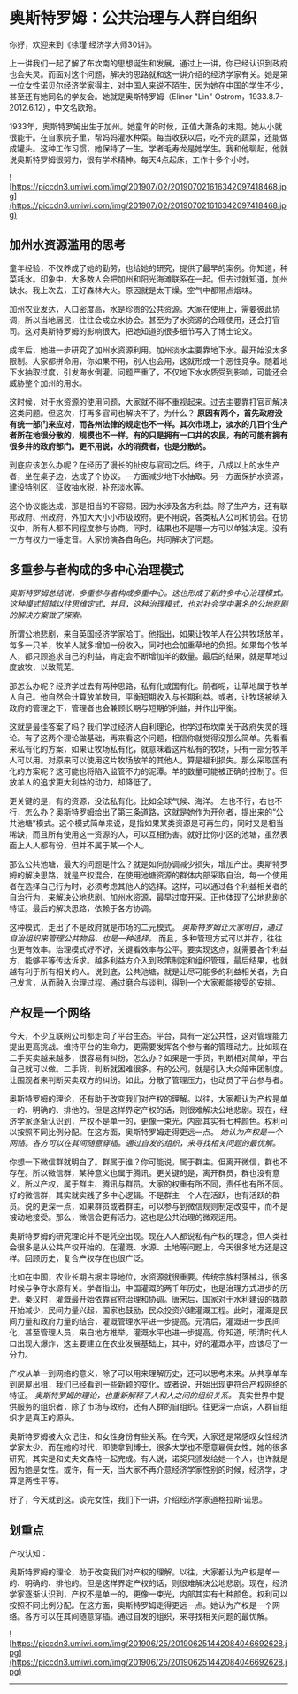 # 奥斯特罗姆：公共治理与人群自组织

你好，欢迎来到《徐瑾·经济学大师30讲》。

上一讲我们一起了解了布坎南的思想诞生和发展，通过上一讲，你已经认识到政府也会失灵。而面对这个问题，解决的思路就和这一讲介绍的经济学家有关。她是第一位女性诺贝尔经济学家得主，对中国人来说不陌生，因为她在中国的学生不少，甚至还有她同名的学友会。她就是奥斯特罗姆（Elinor "Lin" Ostrom，1933.8.7-2012.6.12），中文名欧玲。

1933年，奥斯特罗姆出生于加州。她童年的时候，正值大萧条的末期。她从小就很能干。在自家院子里，帮妈妈灌水种菜。每当收获以后，吃不完的蔬菜，还能做成罐头。这种工作习惯，她保持了一生。学者毛寿龙是她学生。我和他聊起，他就说奥斯特罗姆很努力，很有学术精神。每天4点起床，工作十多个小时。

![https://piccdn3.umiwi.com/img/201907/02/201907021616342097418468.jpg](https://piccdn3.umiwi.com/img/201907/02/201907021616342097418468.jpg)

## 加州水资源滥用的思考

童年经验，不仅养成了她的勤劳，也给她的研究，提供了最早的案例。你知道，种菜耗水。印象中，大多数人会把加州和阳光海滩联系在一起。但去过就知道，加州缺水。我上次去，正好森林大火。原因就是太干燥，空气中都带点烟味。

加州农业发达，人口密度高，水是珍贵的公共资源。大家在使用上，需要彼此协调，所以当地居民，往往会成立水协会。甚至为了水资源的合理使用，还会打官司。这对奥斯特罗姆的影响很大，把她知道的很多细节写入了博士论文。

成年后，她进一步研究了加州水资源利用。加州淡水主要靠地下水。最开始没太多限制。大家都拼命用，你如果不用，别人也会用，这就形成一个恶性竞争。随着地下水抽取过度，引发海水倒灌。问题严重了，不仅地下水水质受到影响，可能还会威胁整个加州的用水。

这时候，对于水资源的使用问题，大家就不得不重视起来。过去主要靠打官司解决这类问题。但这次，打再多官司也解决不了。为什么？ **原因有两个，首先政府没有统一部门来应对，而各州法律的规定也不一样。其次市场上，淡水的几百个生产者所在地很分散的，规模也不一样。有的只是拥有一口井的农民，有的可能有拥有很多井的政府部门。更不用说，水的消费者，也是分散的。**

到底应该怎么办呢？在经历了漫长的扯皮与官司之后。终于，八成以上的水生产者，坐在桌子边，达成了个协议。一方面减少地下水抽取。另一方面保护水资源，建设特别区，征收抽水税，补充淡水等。

这个协议能达成，那是相当的不容易。因为水涉及各方利益。除了生产方，还有联邦政府、州政府，外加大大小小市级政府。更不用说，各类私人公司和协会。在协议中，所有人都不同程度参与协商。同时，结果也不是哪一方可以单独决定。没有一方有权力一锤定音。大家扮演各自角色，共同解决了问题。

## 多重参与者构成的多中心治理模式

 *奥斯特罗姆总结说，多重参与者构成多重中心。这也形成了新的多中心治理模式。这种模式超越以往思维定式，并且，这种治理模式，也对社会学中著名的公地悲剧的解决方案做了探索。*

所谓公地悲剧，来自英国经济学家哈丁。他指出，如果让牧羊人在公共牧场放羊，每多一只羊，牧羊人就多增加一份收入，同时也会加重草地的负担。如果每个牧羊人，都只顾追求自己的利益，肯定会不断增加羊的数量。最后的结果，就是草地过度放牧，以致荒芜。

那怎么办呢？经济学过去有两种思路，私有化或国有化。前者呢，让草地属于牧羊人自己。他自然会计算放羊数目，平衡短期收入与长期利益。或者，让牧场被纳入政府的管理之下，管理者也会兼顾长期与短期的利益，并作出平衡。

这就是最佳答案了吗？我们学过经济人自利理论，也学过布坎南关于政府失灵的理论。有了这两个理论做基础，再来看这个问题，相信你就觉得没那么简单。先看看来私有化的方案，如果让牧场私有化，就意味着这片私有的牧场，只有一部分牧羊人可以用。对原来可以使用这片牧场放羊的其他人，算是福利损失。那么采取国有化的方案呢？这可能也将陷入监管不力的泥潭。羊的数量可能被正确的控制了。但放羊人的追求更大利益的动力，却降低了。

更关键的是，有的资源，没法私有化。比如全球气候、海洋。 左也不行，右也不行，怎么办？奥斯特罗姆给出了第三条道路，这就是她作为开创者，提出来的“公共池塘”模式。这个模式简单来说，是指如果某类资源是可再生的，同时又是相当稀缺，而且所有使用这一资源的人，可以互相伤害。就好比你小区的池塘，虽然表面上人人都有份，但并不属于某一个人。

那么公共池塘，最大的问题是什么？就是如何协调减少损失，增加产出。奥斯特罗姆的解决思路，就是产权混合，在使用池塘资源的群体内部采取自治，每一个使用者在选择自己行为时，必须考虑其他人的选择。这样，可以通过各个利益相关者的自治行为，来解决公地悲剧。加州水资源，最早过度开采。正也体现了公地悲剧的特征。最后的解决思路，依赖于各方协调。

这种模式，走出了不是政府就是市场的二元模式。 *奥斯特罗姆让大家明白，通过自治组织来管理公共物品，也是一种选择。* 而且，多种管理方式可以并存，往往也更有效率。治理模式好不好，关键看效率与公平。要实现这点，就需要各个利益方，能够平等传达诉求。越多利益方介入到政策制定和组织管理，最后结果，也就越有利于所有相关的人。说到底，公共池塘，就是让尽可能多的利益相关者，为自己发言，从而融入治理过程。通过磨合与谈判，得到一个大家都能接受的安排。

## 产权是一个网络

今天，不少互联网公司都走向了平台生态。平台，具有一定公共性，这对管理能力提出更高挑战。维持平台的生命力，更需要发挥各个参与者的管理动力。比如现在二手买卖越来越多，很容易有纠纷，怎么办？如果是一手货，判断相对简单，平台自己就可以做。二手货，判断就困难很多。有的公司，就是引入大众陪审团制度。让围观者来判断买卖双方的纠纷。如此，分散了管理压力，也动员了平台参与者。

奥斯特罗姆的理论，还有助于改变我们对产权的理解。以往，大家都认为产权是单一的、明确的、排他的。但是这样界定产权的话，则很难解决公地悲剧。现在，经济学家逐渐认识到，产权不是单一的，更像一束光，内部其实有七种颜色。权利可以按照不同比例分配。在这方面，奥斯特罗姆走得更远一点。 *她认为产权是一个网络。各方可以在其间随意穿插。通过自发的组织，来寻找相关问题的最优解。*

你想一下微信群就明白了。群属于谁？你可能说，属于群主。但离开微信，群也不存在。所以微信群，某种意义也属于腾讯。更关键的是，离开群员，群也没有意义。所以产权，属于群主、腾讯与群员。大家的权重有所不同，责任也有所不同。好的微信群，其实就实践了多中心逻辑。不是群主一个人在活跃，也有活跃的群员。说的更深一点，如果群员或者群主，可以参与到微信规则制定改变中，而不是被动地接受。那么，微信会更有活力。这也是公共治理的微观运用。

奥斯特罗姆的研究理论并不是凭空出现。现在人人都说私有产权的理念，但人类社会很多是从公共产权开始的。在灌溉、水源、土地等问题上，今天很多地方还是这样。回顾历史，复合产权存在也很广泛。

比如在中国，农业长期占据主导地位，水资源就很重要。传统宗族村落械斗，很多时候与争夺水源有关。学者指出，中国灌溉的两千年历史，也是治理方式进步的历史。秦汉时，灌溉最开始依靠官府治理和协调。唐宋后，国家对于水利建设的拨款开始减少，民间力量兴起，国家也鼓励，民众投资兴建灌溉工程。此时，灌溉是民间力量和政府力量的结合，灌溉管理水平进一步提高。元清后，灌溉进一步民间化，甚至管理人员，来自地方推举。灌溉水平也进一步提高。你知道，明清时代人口出现大爆炸，这主要建立在农业发展基础上，其中，好的灌溉水平，应该尽了一分力。

产权从单一到网络的意义，除了可以用来理解历史，还可以思考未来。从共享单车到房屋出租，我们已经看到一些新颖的变化，或者说，开始出现更符合产权网络的特征。 *奥斯特罗姆的理论，也重新解释了人和人之间的组织关系。* 真实世界中提供服务的组织者，除了市场与政府，还有人群的自组织。往更深一点说，人群自组织才是真正的源头。

奥斯特罗姆被大众记住，和女性身份有些关系。在今天，大家还是常感叹女性经济学家太少。而在她的时代，即使拿到博士，很多大学也不愿意雇佣女性。她的很多研究，其实是和丈夫文森特一起完成。有人说，诺奖只颁发给她一个人，也许就是因为她是女性。或许，有一天，当大家不再介意经济学家性别的时候，经济学，才算是两性平等。

好了，今天就到这。谈完女性，我们下一讲，介绍经济学家道格拉斯·诺思。

## 划重点

产权认知：

奥斯特罗姆的理论，助于改变我们对产权的理解。以往，大家都认为产权是单一的、明确的、排他的。但是这样界定产权的话，则很难解决公地悲剧。现在，经济学家逐渐认识到，产权不是单一的，更像一束光，内部其实有七种颜色。权利可以按照不同比例分配。在这方面，奥斯特罗姆走得更远一点。她认为产权是一个网络。各方可以在其间随意穿插。通过自发的组织，来寻找相关问题的最优解。

![https://piccdn3.umiwi.com/img/201906/25/201906251442084046692628.jpg](https://piccdn3.umiwi.com/img/201906/25/201906251442084046692628.jpg)

---
